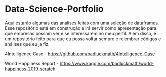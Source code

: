 # Data-Science-Portfolio

Aqui estarão algumas das análises feitas com uma seleção de dataframes.
Esse repositório está em construção e irá servir como apresentação para que empresas possam ver e se interessarem no meu perfil.
Além disso, é um repositório feito para que eu possa voltar sempre e relembrar códigos e análises que eu ja fiz.


4Intelligence Case - https://github.com/badluckmath/4Intelligence-Case

World Happiness Report - https://www.kaggle.com/badluckmath/world-happiness-2019-scratch

